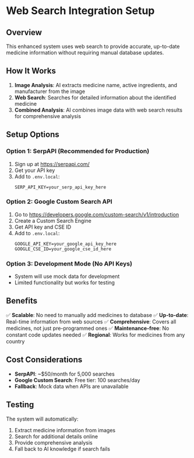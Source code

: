 # Web Search Integration Setup

## Overview
This enhanced system uses web search to provide accurate, up-to-date medicine information without requiring manual database updates.

## How It Works

1. **Image Analysis**: AI extracts medicine name, active ingredients, and manufacturer from the image
2. **Web Search**: Searches for detailed information about the identified medicine
3. **Combined Analysis**: AI combines image data with web search results for comprehensive analysis

## Setup Options

### Option 1: SerpAPI (Recommended for Production)
1. Sign up at https://serpapi.com/
2. Get your API key
3. Add to `.env.local`:
   ```
   SERP_API_KEY=your_serp_api_key_here
   ```

### Option 2: Google Custom Search API
1. Go to https://developers.google.com/custom-search/v1/introduction
2. Create a Custom Search Engine
3. Get API key and CSE ID
4. Add to `.env.local`:
   ```
   GOOGLE_API_KEY=your_google_api_key_here
   GOOGLE_CSE_ID=your_google_cse_id_here
   ```

### Option 3: Development Mode (No API Keys)
- System will use mock data for development
- Limited functionality but works for testing

## Benefits

✅ **Scalable**: No need to manually add medicines to database
✅ **Up-to-date**: Real-time information from web sources
✅ **Comprehensive**: Covers all medicines, not just pre-programmed ones
✅ **Maintenance-free**: No constant code updates needed
✅ **Regional**: Works for medicines from any country

## Cost Considerations

- **SerpAPI**: ~$50/month for 5,000 searches
- **Google Custom Search**: Free tier: 100 searches/day
- **Fallback**: Mock data when APIs are unavailable

## Testing

The system will automatically:
1. Extract medicine information from images
2. Search for additional details online
3. Provide comprehensive analysis
4. Fall back to AI knowledge if search fails
